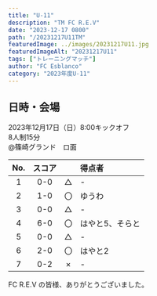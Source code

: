 ```yaml
---
title: "U-11"
description: "TM FC R.E.V"
date: "2023-12-17 0800"
path: "/20231217U11TM"
featuredImage: ../images/20231217U11.jpg
featuredImageAlt: "20231217U11"
tags: ["トレーニングマッチ"]
author: "FC Esblanco"
category: "2023年度U-11"
---
```


## 日時・会場

2023年12月17日（日）8:00キックオフ<br>
8人制15分<br>
@篠崎グランド　ロ面


| No.| スコア |   | 得点者  |
|:--:|:------:|:-:|:--------|
| 1  | 0-0 | △ |-|
| 2  | 1-0 | 〇 |ゆうわ|
| 3  | 0-0 | △ |-|
| 4  | 6-0 | 〇 |はやと5、そらと|
| 5  | 0-0 | △ |-|
| 6  | 2-0 | 〇 |はやと2|
| 7  | 0-2 | × |-|


FC R.E.V の皆様、ありがとうございました。